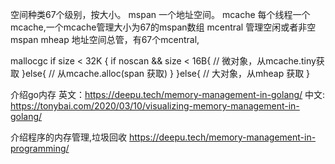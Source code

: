 空间种类67个级别，按大小。
mspan  一个地址空间。
mcache  每个线程一个mcache,一个mcache管理大小为67的mspan数组
mcentral 管理空闲或者非空mspan
mheap  地址空间总管，有67个mcentral,


mallocgc
    if size <  32K {
        if noscan && size < 16B{
            // 微对象，从mcache.tiny获取
        }else{
            // 从mcache.alloc(span 获取)
        }
    }else{
        // 大对象，从mheap 获取
    }




介绍go内存
英文：https://deepu.tech/memory-management-in-golang/
中文: https://tonybai.com/2020/03/10/visualizing-memory-management-in-golang/

介绍程序的内存管理,垃圾回收
   https://deepu.tech/memory-management-in-programming/

